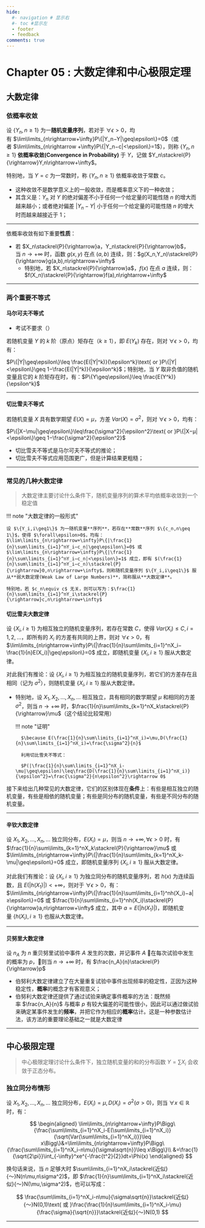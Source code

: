 ```yaml
---
hide:
  #- navigation # 显示右
  #- toc #显示左
  - footer
  - feedback
comments: true
---
```

# Chapter 05 : 大数定律和中心极限定理

## 大数定律

### 依概率收敛

设 $\{Y_n,n\geq 1\}$ 为一**随机变量序列**，若对于 $\forall\epsilon>0$，均有 $\lim\limits_{n\rightarrow+\infty}P\{|Y_n−Y|\geq\epsilon\}=0$（或者 $\lim\limits_{n\rightarrow +\infty}P\{|Y_n−c|<\epsilon\}=1$），则称 $\{Y_n,n\geq 1\}$ **依概率收敛(Convergence in Probability)** 于 $Y$，记做 $Y_n\stackrel{P}{\rightarrow}Y,n\rightarrow+\infty$。

特别地，当 $Y=c$ 为一常数时，称 $\{Y_n,n\geq 1\}$ 依概率收敛于常数 $c$。

- 这种收敛不是数学意义上的一般收敛，而是概率意义下的一种收敛；
- 其含义是：$Y_n$ 对 $Y$ 的绝对偏差不小于任何一个给定量的可能性随 $n$ 的增大而越来越小；或者绝对偏差 $|Y_n−Y|$ 小于任何一个给定量的可能性随 $n$ 的增大时而越来越接近于 1；

***
依概率收敛有如下重要**性质**：

- 若 $X_n\stackrel{P}{\rightarrow}a，Y_n\stackrel{P}{\rightarrow}b$，当 $n\rightarrow+\infty$ 时，函数 $g(x,y)$ 在点 $(a,b)$ 连续，则：$g(X_n,Y_n)\stackrel{P}{\rightarrow}g(a,b),n\rightarrow+\infty$
	- 特别地，若 $X_n\stackrel{P}{\rightarrow}a$，$f(x)$ 在点 $a$ 连续，则：$f(X_n)\stackrel{P}{\rightarrow}f(a),n\rightarrow+\infty$
***
### 两个重要不等式

#### 马尔可夫不等式

- 考试不要求（）

若随机变量 $Y$ 的 $k$ 阶（原点）矩存在（$k\geq 1$），即 $E(Y_k)$ 存在，则对 $\forall\epsilon>0$，均有：

$P\{|Y|\geq\epsilon\}\leq \frac{E(|Y|^k)}{\epsilon^k}\text{ or }P\{|Y|<\epsilon\}\geq 1−\frac{E(|Y|^k)}{\epsilon^k}$；特别地，当 $Y$ 取非负值的随机变量且它的 $k$ 阶矩存在时，有：$P\{Y\geq\epsilon\}\leq \frac{E(Y^k)}{\epsilon^k}$
***
#### 切比雪夫不等式

若随机变量 $X$ 具有数学期望 $E(X)=\mu$，方差 $Var(X)=\sigma^2$，则对 $\forall\epsilon>0$，均有：

$P\{|X−\mu|\geq\epsilon\}\leq\frac{\sigma^2}{\epsilon^2}\text{ or }P\{|X−μ|<\epsilon\}\geq 1−\frac{\sigma^2}{\epsilon^2}$

- 切比雪夫不等式是马尔可夫不等式的推论；
- 切比雪夫不等式应用范围更广，但是计算结果更粗糙；
***
### 常见的几种大数定律

> 大数定律主要讨论什么条件下，随机变量序列的算术平均依概率收敛到一个稳定值

!!! note "大数定律的一般形式"

	设 $\{Y_i,i\geq1\}$ 为一随机变量**序列**，若存在**常数**序列 $\{c_n,n\geq 1\}$，使得 $\forall\epsilon>0$，均有：$\lim\limits_{n\rightarrow+\infty}P\{|\frac{1}{n}\sum\limits_{i=1}^nY_i−c_n|\geq\epsilon\}=0$ 或 $\lim\limits_{n\rightarrow+\infty}P\{|\frac{1}{n}\sum\limits_{i=1}^nY_i−c_n|<\epsilon\}=1$ 成立，即有 $(\frac{1}{n}\sum\limits_{i=1}^nY_i−c_n)\stackrel{P}{\rightarrow}0,n\rightarrow+\infty$，则称随机变量序列 $\{Y_i,i\geq1\}$ 服从**弱大数定理(Weak Law of Large Numbers)**，简称服从**大数定律**。
	
	特别地，若 $c_n\equiv c$ 无关，则可以写为：$\frac{1}{n}\sum\limits_{i=1}^nY_i\stackrel{P}{\rightarrow}c,n\rightarrow+\infty$

#### 切比雪夫大数定律

设 $\{X_i,i\geq 1\}$ 为相互独立的随机变量序列，若存在常数 $C$，使得 $Var(X_i)\leq C,i=1,2,...$，即所有的 $X_i$ 的方差有共同的上界，则对 $\forall\epsilon>0$，有 $\lim\limits_{n\rightarrow+\infty}P\{|\frac{1}{n}\sum\limits_{i=1}^nX_i−\frac{1}{n}E(X_i)|\geq\epsilon\}=0$ 成立，即随机变量 $\{X_i,i\geq1\}$ 服从大数定律。

对此我们有推论：设 $\{X_i,i\geq1\}$ 为相互独立的随机变量序列，若它们的方差存在且相同（记为 $\sigma^2$），则随机变量 $\{X_i,i\geq1\}$ 服从大数定律。

- 特别地，设 $X_1,X_2,...,X_n,...$ 相互独立，具有相同的数学期望 $\mu$ 和相同的方差 $\sigma^2$，则当 $n\rightarrow+\infty$ 时，$\frac{1}{n}\sum\limits_{k=1}^nX_k\stackrel{P}{\rightarrow}\mu$（这个结论比较常用）
	
	!!! note "证明"
	
		$\because E(\frac{1}{n}\sum\limits_{i=1}^nX_i)=\mu,D(\frac{1}{n}\sum\limits_{i=1}^nX_i)=\frac{\sigma^2}{n}$
		
		利用切比雪夫不等式：
		
		$P(|\frac{1}{n}\sum\limits_{i=1}^nX_i-\mu|\geq\epsilon)\leq\frac{D(\frac{1}{n}\sum\limits_{i=1}^nX_i)}{\epsilon^2}=\frac{\sigma^2}{n\epsilon^2}\rightarrow 0$

接下来给出几种常见的大数定律，它们的区别体现在**条件**上：有些是相互独立的随机变量，有些是相依的随机变量；有些是同分布的随机变量，有些是不同分布的随机变量。
***
#### 辛钦大数定律

设 $X_1,X_2,...,X_n,...$ 独立同分布，$E(X_i)=\mu$，则当 $n\rightarrow+\infty,\forall\epsilon>0$ 时，有 $\frac{1}{n}\sum\limits_{k=1}^nX_k\stackrel{P}{\rightarrow}\mu$ 或 $\lim\limits_{n\rightarrow+\infty}P\{|\frac{1}{n}\sum\limits_{k=1}^nX_k-\mu|\geq\epsilon\}=0$ 成立，即随机变量序列 $\{X_i,i\geq1\}$ 服从大数定律。

对此我们有推论：设 $\{X_i,i\geq 1\}$ 为独立同分布的随机变量序列，若 $h(x)$ 为连续函数，且 $E(|h(X_1)|)<+\infty$，则对于 $\forall\epsilon>0$，有：$\lim\limits_{n\rightarrow+\infty}P\{|\frac{1}{n}\sum\limits_{i=1}^nh(X_i)−a|≥\epsilon\}=0$ 或 $\frac{1}{n}\sum\limits_{i=1}^nh(X_i)\stackrel{P}{\rightarrow}a,n\rightarrow+\infty$ 成立，其中 $a=E(|h(X_1)|)$，即随机变量 $\{h(X_i),i\geq 1\}$ 也服从大数定律。
***
#### 贝努里大数定律

设 $n_A$ 为 $n$ 重贝努里试验中事件 $A$ 发生的次数，并记事件 $A$ 在每次试验中发生的概率为 $p$，则当 $n\rightarrow+\infty$ 时，有 $\frac{n_A}{n}\stackrel{P}{\rightarrow}p$

- 伯努利大数定律建立了在大量重复试验中事件出现频率的稳定性，正因为这种稳定性，**概率**的概念才有客观意义；
- 伯努利大数定律还提供了通过试验来确定事件概率的方法：既然频率 $\frac{n_A}{n}$ 与概率 $p$ 有较大偏差的可能性很小，因此可以通过做试验来确定某事件发生的**频率**，并把它作为相应的**概率**估计。这是一种参数估计法，该方法的重要理论基础之一就是大数定律
***
## 中心极限定理

> 中心极限定理讨论什么条件下，独立随机变量的和的分布函数 $Y=\sum X_i$ 会收敛于正态分布。

### 独立同分布情形

设 $X_1,X_2,...,X_n,...$ 独立同分布，$E(X_i)=\mu,D(X_i)=\sigma^2(\sigma>0)$，则当 $\forall x\in\mathbb{R}$ 时，有：

$$
\begin{aligned}
\lim\limits_{n\rightarrow+\infty}P\Bigg\{\frac{\sum\limits_{i=1}^nX_i-E(\sum\limits_{i=1}^nX_i)}{\sqrt{Var(\sum\limits_{i=1}^nX_i)}}\leq x\Bigg\}&=\lim\limits_{n\rightarrow+\infty}P\Bigg\{\frac{\sum\limits_{i=1}^nX_i-n\mu}{\sigma\sqrt{n}}\leq x\Bigg\}\\
&=\frac{1}{\sqrt{2\pi}}\int_{-\infty}^xe^{-\frac{t^2}{2}}dt=\Phi(x)
\end{aligned}
$$

换句话来说，当 $n$ 足够大时 $\sum\limits_{i=1}^nX_i\stackrel{近似}{～}N(n\mu,n\sigma^2)$，即 $\frac{1}{n}\sum\limits_{i=1}^nX_i\stackrel{近似}{～}N(\mu,\sigma^2)$，也可以写成：

$$
\frac{\sum\limits_{i=1}^nX_i-n\mu}{\sigma\sqrt{n}}\stackrel{近似}{～}N(0,1)\text{ 或 }\frac{\frac{1}{n}\sum\limits_{i=1}^nX_i-\mu}{\frac{\sigma}{\sqrt{n}}}\stackrel{近似}{～}N(0,1)
$$

***
